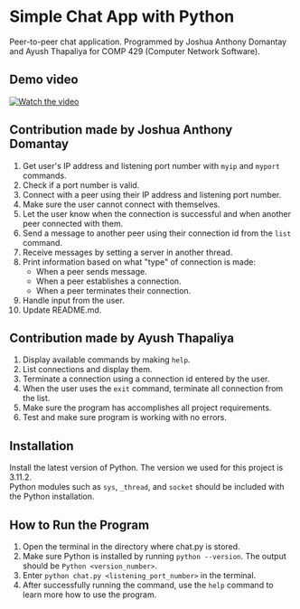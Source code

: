 # Simple Chat App with Python
Peer-to-peer chat application. Programmed by Joshua Anthony Domantay and Ayush Thapaliya for COMP 429 (Computer Network Software).<br>
## Demo video
[![Watch the video](https://img.youtube.com/vi/JhMo_5ihL9I/maxresdefault.jpg)](https://youtu.be/JhMo_5ihL9I)

## Contribution made by Joshua Anthony Domantay
1. Get user's IP address and listening port number with `myip` and `myport` commands.
2. Check if a port number is valid.
3. Connect with a peer using their IP address and listening port number.
4. Make sure the user cannot connect with themselves.
5. Let the user know when the connection is successful and when another peer connected with them.
6. Send a message to another peer using their connection id from the `list` command.
7. Receive messages by setting a server in another thread.
8. Print information based on what "type" of connection is made:
    - When a peer sends message.
    - When a peer establishes a connection.
    - When a peer terminates their connection.
9. Handle input from the user.
10. Update README.md.

## Contribution made by Ayush Thapaliya
1. Display available commands by making `help`.
2. List connections and display them.
3. Terminate a connection using a connection id entered by the user.
4. When the user uses the `exit` command, terminate all connection from the list.
5. Make sure the program has accomplishes all project requirements.
6. Test and make sure program is working with no errors.

## Installation
Install the latest version of Python. The version we used for this project is 3.11.2. <br>
Python modules such as `sys`, `_thread`, and `socket` should be included with the Python installation.

## How to Run the Program
1. Open the terminal in the directory where chat.py is stored.
2. Make sure Python is installed by running `python --version`. The output should be `Python <version_number>`.
3. Enter `python chat.py <listening_port_number>` in the terminal.
4. After successfully running the command, use the `help` command to learn more how to use the program.
